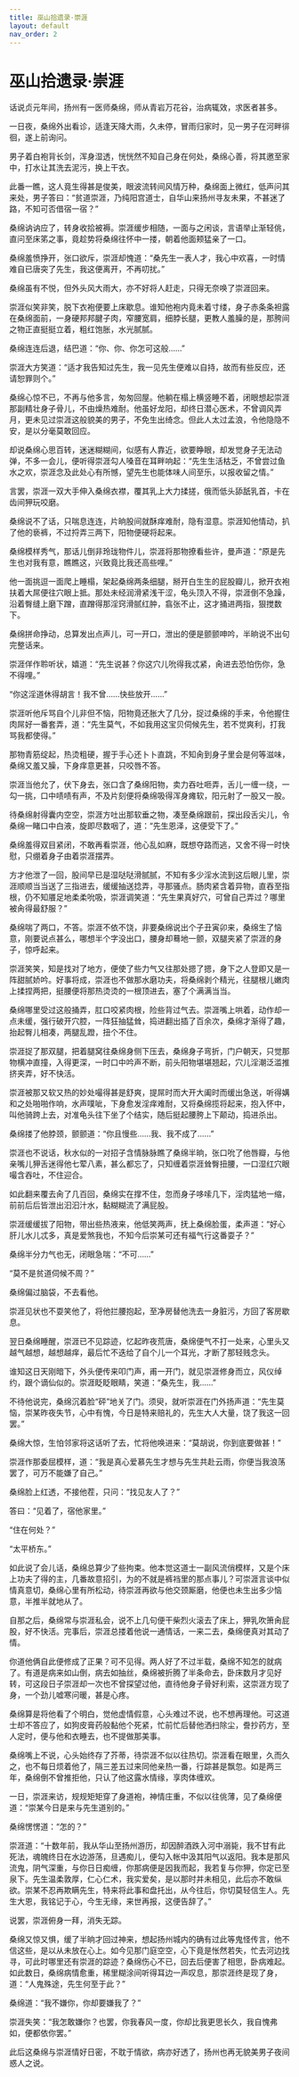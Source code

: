 ```yaml
---
title: 巫山拾遗录·崇涯
layout: default
nav_order: 2
---
```


# 巫山拾遗录·崇涯

话说贞元年间，扬州有一医师桑绵，师从青岩万花谷，治病辄效，求医者甚多。

一日夜，桑绵外出看诊，适逢天降大雨，久未停，冒雨归家时，见一男子在河畔徘徊，遂上前询问。

男子着白袍背长剑，浑身湿透，恍恍然不知自己身在何处，桑绵心善，将其邀至家中，打水让其洗去泥污，换上干衣。

此番一瞧，这人竟生得甚是俊美，眼波流转间风情万种，桑绵面上微红，低声问其来处，男子答曰：“贫道崇涯，乃纯阳宫道士，自华山来扬州寻友未果，不甚迷了路，不知可否借宿一宿？”

桑绵讷讷应了，转身收拾被褥。崇涯缓步相随，一面与之闲谈，言语举止渐轻佻，直问至床笫之事，竟趁势将桑绵往怀中一搂，朝着他面颊猛亲了一口。

桑绵羞愤挣开，张口欲斥，崇涯却愧道：“桑先生一表人才，我心中欢喜，一时情难自已唐突了先生，我这便离开，不再叨扰。”

桑绵虽有不悦，但外头风大雨大，亦不好将人赶走，只得无奈唤了崇涯回来。

崇涯似笑非笑，脱下衣袍便要上床歇息。谁知他袍内竟未着寸缕，身子赤条条袒露在桑绵面前，一身硬邦邦腱子肉，窄腰宽肩，细脖长腿，更教人羞臊的是，那胯间之物正直挺挺立着，粗红饱胀，水光腻腻。

桑绵连连后退，结巴道：“你、你、你怎可这般……”

崇涯大方笑道：“适才我告知过先生，我一见先生便难以自持，故而有些反应，还请恕罪则个。”

桑绵心惊不已，不再与他多言，匆匆回屋。他躺在榻上横竖睡不着，闭眼想起崇涯那副精壮身子骨儿，不由燥热难耐。他虽好龙阳，却终日潜心医术，不曾调风弄月，更未见过崇涯这般貌美的男子，不免生出绮念。但此人太过孟浪，令他隐隐不安，是以分毫莫敢回应。

却说桑绵心思百转，迷迷糊糊间，似感有人靠近，欲要睁眼，却发觉身子无法动弹，不多一会儿，便听得崇涯勾人嗓音在耳畔响起：“先生生活枯乏，不曾尝过鱼水之欢，崇涯念及此处心有所憾，望先生也能体味人间至乐，以报收留之情。”

言罢，崇涯一双大手伸入桑绵衣襟，覆其乳上大力揉搓，俄而低头舔舐乳首，卡在齿间狎玩咬磨。

桑绵说不了话，只喘息连连，片晌股间就酥痒难耐，隐有湿意。崇涯知他情动，扒了他的亵裤，不过捋弄三两下，阳物便硬将起来。

桑绵模样秀气，那话儿倒非玲珑物件儿，崇涯将那物撩看些许，曼声道：“原是先生也对我有意，瞧瞧这，兴致竟比我还高些哩。”

他一面挑逗一面爬上睡榻，架起桑绵两条细腿，掰开白生生的屁股瓣儿，掀开衣袍扶着大屌便往穴眼上抵。那处未经润滑紧浅干涩，龟头顶入不得，崇涯倒不急躁，沿着臀缝上磨下蹭，直蹭得那淫窍滑腻红肿，翕张不止，这才捅进两指，狠搅数下。

桑绵拼命挣动，总算发出点声儿，可一开口，泄出的便是颤颤呻吟，半晌说不出句完整话来。

崇涯佯作聆听状，嬉道：“先生说甚？你这穴儿吮得我忒紧，肏进去恐怕伤你，急不得哩。”

“你这淫道休得胡言！我不曾……快些放开……”

崇涯听他斥骂自个儿非但不恼，阳物竟还胀大了几分，捉过桑绵的手来，令他握住肉屌好一番套弄，道：“先生莫气，不如我用这宝贝伺候先生，若不觉爽利，打我骂我都使得。”

那物青筋绽起，热烫粗硬，握于手心还卜卜直跳，不知肏到身子里会是何等滋味，桑绵又羞又臊，下身痒意更甚，只咬唇不答。

崇涯当他允了，伏下身去，张口含了桑绵阳物，卖力吞吐咂弄，舌儿一缠一绕，一勾一挑，口中啧啧有声，不及片刻便将桑绵吸得浑身瘫软，阳元射了一股又一股。

待桑绵射得囊内空空，崇涯方吐出那软垂之物，凑至桑绵跟前，探出段舌尖儿，令桑绵一睹口中白液，旋即尽数咽了，道：“先生恩泽，这便受下了。”

桑绵羞得双目紧闭，不敢再看崇涯，他心乱如麻，既想夺路而逃，又舍不得一时快慰，只绷着身子由着崇涯摆弄。

方才他泄了一回，股间早已是湿哒哒滑腻腻，不知有多少淫水流到这后眼儿里，崇涯顺顺当当送了三指进去，缓缓抽送捻弄，寻那骚点。肠肉紧含着异物，直吞至指根，仍不知餍足地柔柔吮吸，崇涯调笑道：“先生果真好穴，可曾自己弄过？哪里被肏得最舒服？”

桑绵喘了两口，不答。崇涯不依不饶，非要桑绵说出个子丑寅卯来，桑绵生了恼意，刚要说点甚么，哪想半个字没出口，腰身却蓦地一颤，双腿夹紧了崇涯的身子，惊呼起来。

崇涯笑笑，知是找对了地方，便使了些力气又往那处摁了摁，身下之人登即又是一阵甜腻娇吟。好事将成，崇涯也不做那水磨功夫，将桑绵剥个精光，往腿根儿嫩肉上揉捏两把，挺腰便将那热烫烫的一根顶进去，塞了个满满当当。

桑绵哪里受过这般捅弄，肛口咬紧肉根，险些背过气去。崇涯嘴上哄着，动作却一点未缓，强行破开穴腔，一阵狂抽猛耸，捣进翻出插了百余次，桑绵才渐得了趣，抬起臀儿相凑，两腿乱蹬，扭个不住。

崇涯捉了那双腿，把着腿窝往桑绵身侧下压去，桑绵身子弯折，门户朝天，只觉那物横冲直撞，入得更深，一时口中吟声不断，前头阳物堪堪翘起，穴儿淫潮泛滥推挤夹弄，好不快活。

崇涯被那又软又热的妙处嘬得甚是舒爽，提屌时而大开大阖时而缓出急送，听得媾和之处啪啪作响，水声噗呲，下身愈发淫痒难耐，又将桑绵揽将起来，抱入怀中，叫他骑跨上去，对准龟头往下坐了个结实，随后挺起腰胯上下颠动，捣进杀出。

桑绵搂了他脖颈，颤颤道：“你且慢些……我、我不成了……”

崇涯也不说话，秋水似的一对招子含情脉脉瞧了桑绵半晌，张口吮了他唇瓣，与他亲嘴儿狎舌迷得他七荤八素，甚么都忘了，只知缠着崇涯耸臀扭腰，一口湿红穴眼嘬含吞吐，不住迎合。

如此翻来覆去肏了几百回，桑绵实在撑不住，忽而身子哆嗦几下，淫肉猛地一缩，前前后后皆泄出汩汩汁水，黏糊糊流了满屁股。

崇涯缓缓拔了阳物，带出些热液来，他低笑两声，抚上桑绵脸蛋，柔声道：“好心肝儿水儿忒多，真是爱煞我也，不知今后崇某可还有福气行这番耍子？”

桑绵半分力气也无，闭眼急喘：“不可……”

“莫不是贫道伺候不周？”

桑绵偏过脑袋，不去看他。

崇涯见状也不耍笑他了，将他拦腰抱起，至净房替他洗去一身脏污，方回了客房歇息。

翌日桑绵睡醒，崇涯已不见踪迹，忆起昨夜荒唐，桑绵便气不打一处来，心里头又越气越想，越想越痒，最后忙不迭给了自个儿一个耳光，才断了那轻贱念头。

谁知这日天刚暗下，外头便传来叩门声，甫一开门，就见崇涯修身而立，风仪绰约，跟个谪仙似的。崇涯眨眨眼睛，笑道：“桑先生，我……”

不待他说完，桑绵沉着脸“砰”地关了门。须臾，就听崇涯在门外扬声道：“先生莫恼，崇某昨夜失节，心中有愧，今日是特来赔礼的，先生大人大量，饶了我这一回罢。”

桑绵大惊，生怕邻家将这话听了去，忙将他唤进来：“莫胡说，你到底要做甚！”

崇涯作那委屈模样，道：“我是真心爱慕先生才想与先生共赴云雨，你便当我浪荡罢了，可万不能嫌了自己。”

桑绵脸上红透，不接他茬，只问：“找见友人了？”

答曰：“见着了，宿他家里。”

“住在何处？”

“太平桥东。”

如此说了会儿话，桑绵总算少了些拘束。他本觉这道士一副风流俏模样，又是个床上功夫了得的主，几番故意招引，为的不就是裤裆里的那点事儿？可崇涯言谈中似情真意切，桑绵心里有所松动，待崇涯再欲与他交颈厮磨，他便也未生出多少恼意，半推半就地从了。

自那之后，桑绵常与崇涯私会，说不上几句便干柴烈火滚去了床上，狎乳吹箫肏屁股，好不快活。完事后，崇涯总搂着他说一通情话，一来二去，桑绵便真对其动了情。

你道他俩自此便修成了正果？可不见得。两人好了不过半载，桑绵不知怎的就病了。有道是病来如山倒，病去如抽丝，桑绵被折腾了半条命去，卧床数月才见好转，可这段日子崇涯却一次也不曾探望过他，直待他身子骨好利索，这崇涯方现了身，一个劲儿嘘寒问暖，甚是心疼。

桑绵算是将他看了个明白，觉他虚情假意，心头难过不说，也不想再理他。可这道士却不答应了，如狗皮膏药般黏他个死紧，忙前忙后替他洒扫除尘，誊抄药方，至人定时，便与他和衣睡去，也不提做那美事。

桑绵嘴上不说，心头始终存了芥蒂，待崇涯不似以往热切。崇涯看在眼里，久而久之，也不每日烦着他了，隔三差五过来同他亲热一番，行踪甚是飘忽。如是两三年，桑绵倒不曾推拒他，只认了他这露水情缘，享肉体缠欢。

一日，崇涯来访，规规矩矩穿了身道袍，神情庄重，不似以往佻薄，见了桑绵便道：“崇某今日是来与先生道别的。”

桑绵愣愣道：“怎的？”

崇涯道：“十数年前，我从华山至扬州游历，却因醉酒跌入河中溺毙，我不甘有此死法，魂魄终日在水边游荡，旦遇痴儿，便勾入帐中汲其阳气以返阳。我本是那风流鬼，阴气深重，与你日日痴缠，你那病便是因我而起，我若复与你狎，你定已至泉下。先生温柔敦厚，仁心仁术，我实爱矣，是以那时并未相见，此后亦不敢纵欲。崇某不忍再欺瞒先生，特来将此事和盘托出，从今往后，你切莫轻信生人。先生大恩，我铭记于心，今生无缘，来世再报，这便告辞了。”

说罢，崇涯俯身一拜，消失无踪。

桑绵又惊又惧，缓了半晌才回过神来，想起扬州城内的确有过此等鬼怪传言，他不信这些，是以从未放在心上。如今见那门庭空空，心下竟是怅然若失，忙去河边找寻，可此时哪里还有崇涯的踪迹？桑绵伤心不已，回去后便害了相思，卧病难起。如此数日，桑绵病情愈重，稀里糊涂间听得耳边一声叹息，那崇涯终是现了身，道：“人鬼殊途，先生何至于此？”

桑绵道：“我不嫌你，你却要嫌我了？”

崇涯失笑：“我怎敢嫌你？也罢，你我春风一度，你却比我更思长久，我自愧弗如，便都依你罢。”

此后这桑绵与崇涯情好日密，不耽于情欲，病亦好透了，扬州也再无貌美男子夜间惑人之说。